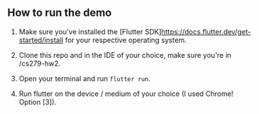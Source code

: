 ## How to run the demo

1. Make sure you've installed the [Flutter SDK]<https://docs.flutter.dev/get-started/install> for your respective operating system.

2. Clone this repo and in the IDE of your choice, make sure you're in /cs279-hw2.

3. Open your terminal and run `flutter run`.

4. Run flutter on the device / medium of your choice (I used Chrome! Option \[3\]).